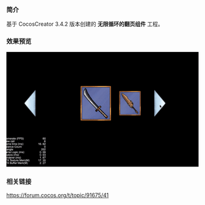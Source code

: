 ### 简介
基于 CocosCreator 3.4.2 版本创建的 **无限循环的翻页组件** 工程。

### 效果预览
![image](../../gif/202201/2022012054.gif)

### 相关链接
https://forum.cocos.org/t/topic/91675/41